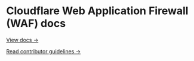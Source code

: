 # Cloudflare Web Application Firewall (WAF) docs

[View docs →](https://secret.wiki/waf)

[Read contributor guidelines →](https://secret.wiki/docs-engine/contributing/content-framework)
